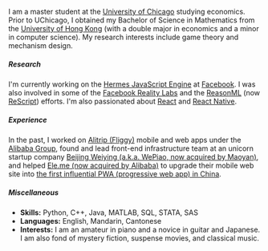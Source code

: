 I am a master student at the [University of Chicago](https://www.uchicago.edu/) studying economics. Prior to UChicago, I obtained my Bachelor of Science in Mathematics from the [University of Hong Kong](https://www.hku.hk/) (with a double major in economics and a minor in computer science). My research interests include game theory and mechanism design.

##### Research

I'm currently working on the [Hermes JavaScript Engine](https://hermesengine.dev/) at [Facebook](http://facebook.com/). I was also involved in some of the [Facebook Reality Labs](https://tech.fb.com/ar-vr/) and the [ReasonML](https://reasonml.github.io/) (now [ReScript](https://rescript-lang.org/)) efforts. I'm also passionated about [React](https://reactjs.org/) and [React Native](https://reactnative.dev/). 

##### Experience

In the past, I worked on [Alitrip (Fliggy)](https://www.alitrip.com/) mobile and web apps under the [Alibaba Group](https://en.wikipedia.org/wiki/Alibaba_Group), found and lead front-end infrastructure team at an unicorn startup company [Beijing Weiying (a.k.a. WePiao, now acquired by Maoyan)](https://www.crunchbase.com/organization/beijing-weiying-technology), and helped [Ele.me (now acquired by Alibaba)](https://en.wikipedia.org/wiki/Ele.me) to upgrade their mobile web site into [the first influential PWA (progressive web app) in China](https://medium.com/elemefe/upgrading-ele-me-to-progressive-web-app-2a446832e509).

##### Miscellaneous

- **Skills:** Python, C++, Java, MATLAB, SQL, STATA, SAS
- **Languages:** English, Mandarin, Cantonese
- **Interests:**
I am an amateur in piano and a novice in guitar and Japanese. I am also fond of mystery fiction, suspense movies, and classical music.

